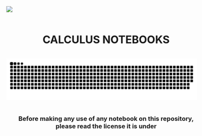 <!--horizontal divider(gradiant)-->
<img src="https://user-images.githubusercontent.com/73097560/115834477-dbab4500-a447-11eb-908a-139a6edaec5c.gif">

<!--h1 without bottom border-->
<div id="user-content-toc">
  <ul align="center">
    <summary><h1 style="display: inline-block"> CALCULUS NOTEBOOKS
  </ul>
</div>

<!--- snake -->
<div align="center">
  <img src="https://github.com/1999AZZAR/1999AZZAR/blob/main/resources/img/grid-snake.svg" alt="snake" />
</div>

<!--h2 without bottom border-->
<div id="user-content-toc">
  <ul align="center">
        <body><h3 style="display: inline-block">Before making any use of any notebook on this repository, please read the license it is under</h3></body>
  </ul>
</div>
